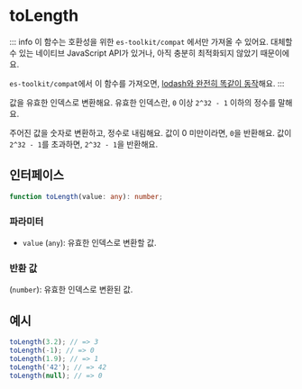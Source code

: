 # toLength

::: info
이 함수는 호환성을 위한 `es-toolkit/compat` 에서만 가져올 수 있어요. 대체할 수 있는 네이티브 JavaScript API가 있거나, 아직 충분히 최적화되지 않았기 때문이에요.

`es-toolkit/compat`에서 이 함수를 가져오면, [lodash와 완전히 똑같이 동작](../../../compatibility.md)해요.
:::

값을 유효한 인덱스로 변환해요. 유효한 인덱스란, `0` 이상 `2^32 - 1` 이하의 정수를 말해요.

주어진 값을 숫자로 변환하고, 정수로 내림해요. 값이 0 미만이라면, `0`을 반환해요. 값이 `2^32 - 1`를 초과하면, `2^32 - 1`을 반환해요.

## 인터페이스

```typescript
function toLength(value: any): number;
```

### 파라미터

- `value` (`any`): 유효한 인덱스로 변환할 값.

### 반환 값

(`number`): 유효한 인덱스로 변환된 값.

## 예시

```typescript
toLength(3.2); // => 3
toLength(-1); // => 0
toLength(1.9); // => 1
toLength('42'); // => 42
toLength(null); // => 0
```

